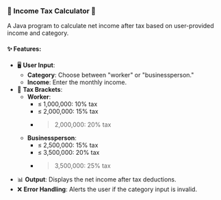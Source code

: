 ### 💼 Income Tax Calculator 🧾  
A Java program to calculate net income after tax based on user-provided income and category.  

#### ✨ Features:  
- 🖥️ **User Input**:  
  - **Category**: Choose between "worker" or "businessperson."  
  - **Income**: Enter the monthly income.  
- 🧮 **Tax Brackets**:  
  - **Worker**:  
    - ≤ 1,000,000: 10% tax  
    - ≤ 2,000,000: 15% tax  
    - > 2,000,000: 20% tax  
  - **Businessperson**:  
    - ≤ 2,500,000: 15% tax  
    - ≤ 3,500,000: 20% tax  
    - > 3,500,000: 25% tax  
- 📊 **Output**: Displays the net income after tax deductions.  
- ❌ **Error Handling**: Alerts the user if the category input is invalid.  

